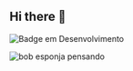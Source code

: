 ## Hi there 👋

<!--
**DodoSX/DodoSX** is a ✨ _special_ ✨ repository because its `README.md` (this file) appears on your GitHub profile.

Here are some ideas to get you started:

- 🔭 I’m currently working on ...
- 🌱 I’m currently learning ...
- 👯 I’m looking to collaborate on ...
- 🤔 I’m looking for help with ...
- 💬 Ask me about ...
- 📫 How to reach me: ...
- 😄 Pronouns: ...
- ⚡ Fun fact: ...
-->

![Badge em Desenvolvimento](http://img.shields.io/static/v1?label=STATUS&message=EM%20DESENVOLVIMENTO&color=GREEN&style=for-the-badge)

![bob esponja pensando](https://www.alura.com.br/artigos/assets/como-criar-um-readme-para-seu-perfil-github/imagem6.gif)
